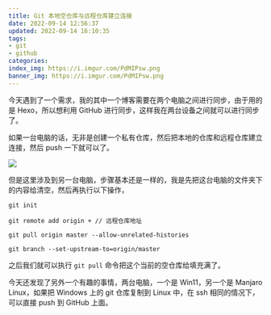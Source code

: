 ```yaml
---
title: Git 本地空仓库与远程仓库建立连接
date: 2022-09-14 12:56:37
updated: 2022-09-14 16:10:35
tags:
- git
- github
categories:
index_img: https://i.imgur.com/PdMIPsw.png
banner_img: https://i.imgur.com/PdMIPsw.png
---
```


今天遇到了一个需求，我的其中一个博客需要在两个电脑之间进行同步，由于用的是 Hexo，所以想利用 GitHub 进行同步，这样我在两台设备之间就可以进行同步了。

如果一台电脑的话，无非是创建一个私有仓库，然后把本地的仓库和远程仓库建立连接，然后 push 一下就可以了。

![](https://i.imgur.com/Khvu75Z.png)

但是这里涉及到另一台电脑，步骤基本还是一样的，我是先把这台电脑的文件夹下的内容给清空，然后再执行以下操作，

```shell
git init
```

```shell
git remote add origin + // 远程仓库地址
```

```shell
git pull origin master --allow-unrelated-histories
```

```shell
git branch --set-upstream-to=origin/master
```

之后我们就可以执行 `git pull` 命令把这个当前的空仓库给填充满了。

今天还发现了另外一个有趣的事情，两台电脑，一个是 Win11，另一个是 Manjaro Linux，如果把 Windows 上的 git 仓库复制到 Linux 中，在 ssh 相同的情况下，可以直接 push 到 GitHub 上面。
